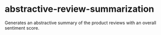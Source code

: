 # abstractive-review-summarization
Generates an abstractive summary of the product reviews with an overall sentiment score.
